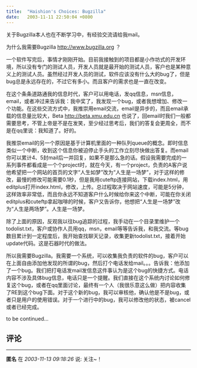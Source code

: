 ```yaml
---
title:  "Haishion's Choices: Bugzilla"
date:   2003-11-11 22:50:04 +0800
---
```


关于Bugzilla本人也在不断学习中，有经验交流请给我mail。  

为什么我需要Bugzilla http://www.bugzilla.org ？  

一个软件写完后，事情才刚刚开始。目前我接触到的项目都是小作坊式的开发环境，所以没有专门的测试人员，开发人员就是最开始的测试人员，客户也是某种意义上的测试人员。虽然经过开发人员的测试，软件应该没有什么大的bug了，但是bug总是永远存在的，不过它有多小。而且客户的需求也是一直在改变。  

在这个条条道路通我的信息时代，客户可以用电话，发qq信息，msn信息，email，或者冲过来告诉我：我中奖了，我发现一个bug，或者我想增加、修改一个功能。在这些交流方式中，我推崇用email交流，email是异步的，而且email承载的信息量比较大，Beta http://beta.xmu.edu.cn 也说了，回email时我们一般都需要思考，不管上帝是不是在发笑，至少经过思考后，我们的答复会更周全，而不是在qq里说：我知道了。好的。  

我推崇email的另一个原因是基于计算机里面的一种队列queue的概念。即时信息类似一个中断，收到这个信息你被迫停止手头的工作立刻尽快做出答复。而email你可以累计4、5封mail后一并回复，如果不是那么急的话。假设我需要完成的一系列事件都看成是一个个project时，就在今天，有一个project，负责的A客户说他希望把一个网站的首页的文字“人生如梦”改为“人生是一场梦”，对于这样的修改，最慢的修改可能需要0.1秒，但是我用cuteftp连接网站，下载index.html，用editplus打开index.html，修改，上传。总过程取决于网站速度，可能是5分钟，这样效率非常低，而且你永远不知道客户什么时候给你来这个中断，可能在你关闭editplus和cuteftp拿起咖啡的时候，客户又告诉你，他想把“人生是一场梦”改为“人生是两场梦”。人生是一场梦。  

除了上面的原因，反观我以往bug追踪的过程，我手动在一个目录里维护一个todolist.txt，客户或协作人员用qq，msn，email等等告诉我，和我交流。等bug数目累计到一定程度后，我开始查找聊天记录，收集更新todolist.txt，接着开始update代码。这是石器时代的做法。  

所以我需要Bugzilla。我需要一个系统，可以收集我负责的软件的bug，客户可以在上面自由添加他发现的所谓的bug，然后打个电话发给mail。。。告诉我：他添加了一个bug。我们把打电话发mail发信息这件事认为是这个bug的快捷方式。电话内容不涉及具体bug信息，电话只是一个提醒。我们直接在这个系统内讨论如何修复这个bug，或者在qq里面讨论，最终有一个人（我很乐意这么做）把内容收集了RE到这个bug下面。对于这个新的bug，我可以审核他，确认他是不是bug，或者只是用户的使用错误。对于一个进行中的bug，我可以修改他的状态，被cancel或者已经完成。  

to be continued...  


## 评论

*****
**匿名** 在 *2003-11-13 09:18:26* 说: 关注~！

